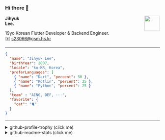 ### Hi there 👋
<img src="https://github.githubassets.com/images/mona-loading-default.gif" width="50px" align="right">
</a>

**Jihyuk\
Lee.**

19yo Korean Flutter Developer & Backend Engineer.\
✉️ <s23066@gsm.hs.kr>

---

```json
{
  "name": "Jihyuk Lee",
  "birthYear": 2007,
  "locale": "ko-KR, Korea",
  "preferLanguages": [
    { "name": "Dart", "percent": 50 },
    { "name": "Kotlin", "percent": 25 },
    { "name": "Python", "percent": 25 }
  ],
  "team" : "AING, DEF, ···",
  "favorite": {
    "cat": "🐈"
  }
}
```
---
<details>
  <summary>github-profile-trophy (click me)</summary>
  
![](https://github-profile-trophy.vercel.app/?username=withJihyuk&row=1&column=8&theme=nord)
  
</details>
<details>
  <summary>github-readme-stats (click me)</summary>
  
<!--START_SECTION:waka-->
![Code Time](http://img.shields.io/badge/Code%20Time-790%20hrs%2056%20mins-blue)

![Lines of code](https://img.shields.io/badge/%EC%A0%80%EB%8A%94%20%EC%97%AC%ED%83%9C%EA%B9%8C%EC%A7%80%20-748.6%20thousand%20%EC%A4%84%EC%9D%98%20%EC%BD%94%EB%93%9C%EB%A5%BC%20%EC%9E%91%EC%84%B1%ED%96%88%EC%96%B4%EC%9A%94.-blue)

**저는 아침형 인간이에요. 🐤** 

```text
🌞 아침                     734 commits         █████░░░░░░░░░░░░░░░░░░░░   19.09 % 
🌆 낮　                     1338 commits        █████████░░░░░░░░░░░░░░░░   34.80 % 
🌃 저녁                     1419 commits        █████████░░░░░░░░░░░░░░░░   36.91 % 
🌙 밤　                     354 commits         ██░░░░░░░░░░░░░░░░░░░░░░░   09.21 % 
```


📊 **저는 이번주를 이렇게 시간을 보냈어요.** 

```text
🕑︎ Timezone: Asia/Seoul

💬 프로그래밍 언어들: 
Dart                     3 hrs 10 mins       █████████░░░░░░░░░░░░░░░░   36.32 % 
Python                   2 hrs 30 mins       ███████░░░░░░░░░░░░░░░░░░   28.59 % 
Kotlin                   51 mins             ██░░░░░░░░░░░░░░░░░░░░░░░   09.81 % 
TypeScript               46 mins             ██░░░░░░░░░░░░░░░░░░░░░░░   08.90 % 
Markdown                 25 mins             █░░░░░░░░░░░░░░░░░░░░░░░░   04.77 % 

🔥 에디터들: 
VS Code                  7 hrs 18 mins       █████████████████████░░░░   83.44 % 
IntelliJ IDEA            54 mins             ███░░░░░░░░░░░░░░░░░░░░░░   10.29 % 
Android Studio           32 mins             ██░░░░░░░░░░░░░░░░░░░░░░░   06.28 % 

💻 운영 체제들: 
Mac                      8 hrs 45 mins       █████████████████████████   100.00 % 
```


 Last Updated on 01/04/2025 18:52:31 UTC
<!--END_SECTION:waka-->

</details>

</div>

